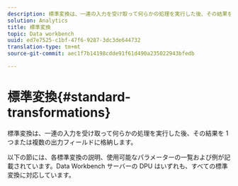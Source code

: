 ```yaml
---
description: 標準変換は、一連の入力を受け取って何らかの処理を実行した後、その結果を 1 つまたは複数の出力フィールドに格納します。
solution: Analytics
title: 標準変換
topic: Data workbench
uuid: ed7e7525-c1bf-47f6-9287-3dc3de644732
translation-type: tm+mt
source-git-commit: aec1f7b14198cdde91f61d490a235022943bfedb

---
```



# 標準変換{#standard-transformations}

標準変換は、一連の入力を受け取って何らかの処理を実行した後、その結果を 1 つまたは複数の出力フィールドに格納します。

以下の節には、各標準変換の説明、使用可能なパラメーターの一覧および例が記載されています。Data Workbench サーバーの DPU はいずれも、すべての標準変換に対応しています。
